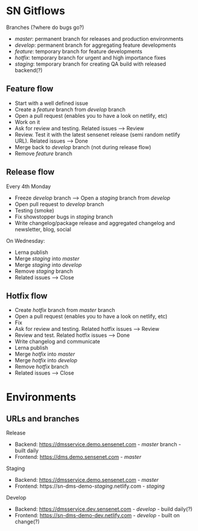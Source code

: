 # SN Gitflows

Branches (?where do bugs go?)
* *master*: permanent branch for releases and production environments
* *develop*: permanent branch for aggregating feature developments
* *feature*: temporary branch for feature developments
* *hotfix*: temporary branch for urgent and high importance fixes
* *staging*: temporary branch for creating QA build with released backend(?)

## Feature flow
* Start with a well defined issue
* Create a *feature* branch from *develop* branch
* Open a pull request (enables you to have a look on netlify, etc)
* Work on it
* Ask for review and testing. Related issues --> Review
* Review. Test it with the latest sensenet release (semi random netlify URL). Related issues --> Done
* Merge back to *develop* branch (not during release flow)
* Remove *feature* branch

## Release flow
Every 4th Monday
* Freeze *develop* branch --> Open a *staging* branch from *develop*
* Open pull request to *develop* branch
* Testing (smoke)
* Fix showstopper bugs in *staging* branch
* Write changelog/package release and aggregated changelog and newsletter, blog, social

On Wednesday:
* Lerna publish
* Merge *staging* into *master*
* Merge *staging* into *develop*
* Remove *staging* branch
* Related issues --> Close

## Hotfix flow
* Create *hotfix* branch from *master* branch
* Open a pull request (enables you to have a look on netlify, etc)
* Fix
* Ask for review and testing. Related hotfix issues --> Review
* Review and test. Related hotfix issues --> Done
* Write changelog and communicate
* Lerna publish
* Merge *hotfix* into *master*
* Merge *hotfix* into *develop*
* Remove *hotfix* branch
* Related issues --> Close

# Environments

## URLs and branches
Release
* Backend: https://dmsservice.demo.sensenet.com - *master* branch - built daily
* Frontend: https://dms.demo.sensenet.com - *master*

Staging
* Backend: https://dmsservice.demo.sensenet.com - *master*
* Frontend: https://sn-dms-demo-*staging*.netlify.com - *staging*

Develop
* Backend: https://dmsservice.dev.sensenet.com - *develop* - build daily(?)
* Frontend: https://sn-dms-demo-dev.netlify.com - *develop* - built on change(?)

